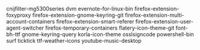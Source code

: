 cnijfilter-mg5300series
dvm
evernote-for-linux-bin
firefox-extension-foxyproxy
firefox-extension-gnome-keyring-git
firefox-extension-multi-account-containers
firefox-extension-smart-referer
firefox-extension-user-agent-switcher
firefox-temporary-containers
flatery-icon-theme-git
font-bh-ttf
gnome-keyring-query
korla-icon-theme
osslsigncode
powershell-bin
surf
ticktick
ttf-weather-icons
youtube-music-desktop
